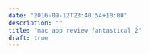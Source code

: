```yaml
---
date: "2016-09-12T23:40:54+10:00"
description: ""
title: "mac app review fantastical 2"
draft: true
---
```

